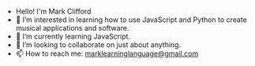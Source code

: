 - Hello! I'm Mark Clifford
- 👀 I’m interested in learning how to use JavaScript and Python to create musical applications and software.
- 🌱 I’m currently learning JavaScript.
- 💞️ I’m looking to collaborate on just about anything.
- 📫 How to reach me: marklearninglanguage@gmail.com

<!---
skymouse85/skymouse85 is a ✨ special ✨ repository because its `README.md` (this file) appears on your GitHub profile.
You can click the Preview link to take a look at your changes.
--->
